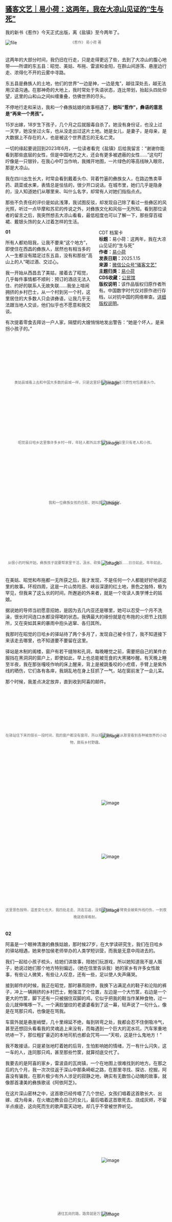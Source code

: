 <!--1736947697000-->
[骚客文艺｜易小荷：这两年，我在大凉山见证的“生与死”](https://chinadigitaltimes.net/chinese/715065.html)
------

<p>我的新书《惹作》今天正式出版，离《盐镇》至今两年了。</p><p><img decoding="async" src="https://chinadigitaltimes.net/chinese/files/2025/01/image-1736946129885.png" alt="file"><br><span style="font-size: 0.8em;color: #666;display: block;text-align: center;margin-bottom:32px; margin-top: -20px;line-height:22px;">《惹作》 易小荷 著</span></p><p>这两年的大部分时间，我仍旧在行走，只是走得更远了些，去到了大凉山的腹心地带——所谓的东五县：昭觉、美姑、布拖、雷波和金阳，在群山间游荡、悬崖边行走、浓得化不开的云雾中寻路。</p><p>东五县是彝族人的土地，他们的世界“一边是神，一边是鬼”，越往深处去，越无法用汉语沟通。在那神奇的大地上，我时常处于失语状态，连比带划，抬起头四处仰望，这里的山和山之间纠缠重叠，仿佛世界的尽头。</p><p>不停地行走和采访，我和一个彝族姑娘的故事相遇了，<strong>她叫“惹作”，彝语的意思是“再来一个男孩”。</strong></p><p>15岁出嫁，18岁生下孩子，几个月之后就服毒自杀了。她没有身份证，也没上过一天学，她没坐过火车，也从没走出过这片土地。她是女儿，是妻子，是母亲，是大数据上不存在的人，也是被这个世界遗忘的无名亡灵。</p><p>一切的缘起要说回到2023年6月，一位读者看完《盐镇》后给我留言：“谢谢你能看到那些底层的女性，但是中国地方之大，还会有更多被遮蔽的女性……”这句叮咛像是一只银铃，在我心中叮当作响，我摊开地图，一片绿色的等高线映入眼帘，那是大凉山。</p><p>我在四川出生长大，时常会看到戴着头巾、背着竹篓的彝族女人，在路边售卖草药、蔬菜或水果，表情总是怯怯的，很少开口说话。在城市里，她们几乎是隐身的，没人知道她们从哪里来、叫什么名字，却常有人对她们指指点点。</p><p>那些不负责任的评价是如此浅薄，我试图反驳，却发现自己除了看过一些彝区的风光照，听过一点毕摩和苏尼的传说之外，对彝族文化和风俗一无所知。看到那位读者的留言之后，我突然想去大凉山看看，最低程度也可以了解一下，那些穿百褶裙、戴银头饰的女人过着怎样的生活。</p><div style="width:42%;float:right;padding-left:20px;"><div class="su-spoiler su-spoiler-style-fancy su-spoiler-icon-chevron-circle" data-scroll-offset="0" data-anchor-in-url="no"><div class="su-spoiler-title" tabindex="0" role="button"><span class="su-spoiler-icon"></span>CDT 档案卡</div><div class="su-spoiler-content su-u-clearfix su-u-trim"><strong>标题：</strong>易小荷：这两年，我在大凉山见证的“生与死”<br><strong>作者：</strong><a href="https://chinadigitaltimes.net/space/骚客文艺" target="_blank">易小荷</a><br><strong>发表日期：</strong>2025.1.15<br><strong>来源：</strong><a href="https://web.archive.org/web/*/https://mp.weixin.qq.com/s/Uy6RHzm4nq8t5CMSAuuc6Q" target="_blank">微信公众号“骚客文艺”</a><br><strong>主题归类：</strong><a href="https://chinadigitaltimes.net/space/易小荷" target="_blank">易小荷</a><br><strong>CDS收藏：</strong><a href="https://chinadigitaltimes.net/space/%E5%85%AC%E6%B0%91%E9%A6%86" target="_blank" rel="noopener">公民馆</a><br><strong>版权说明：</strong>该作品版权归原作者所有。中国数字时代仅对原作进行存档，以对抗中国的网络审查。<a href="https://chinadigitaltimes.net/chinese/copyright">详细版权说明</a>。</div></div></div><p><strong>01</strong></p><p>所有人都劝阻我，让我不要来“这个地方”，即使住在西昌的彝族人，居然也有相当多的人一生都没有踏足过东五县，没有和那些“高山上的人”喝过酒、交过心。</p><p>我一开始从西昌去了美姑，接着去了昭觉，几乎每件事情都不顺利：预订的酒店无法入住、约好的联系人无故失联……我坐上喧闹拥挤的乡村巴士，从一个村到另一个村，这里居住的大多数人只会讲彝语，让我几乎无法跟当地人交谈，他们似乎也不愿意和我交谈。</p><p>有次提着零食去拜访一户人家，隔壁的大嫂悄悄地发出警告：“她是个坏人，是来拐小孩子的。”</p><p><img decoding="async" src="data:image/svg+xml,%3Csvg%20xmlns='http://www.w3.org/2000/svg'%20viewBox='0%200%200%200'%3E%3C/svg%3E" alt="image" data-lazy-src="https://chinadigitaltimes.net/chinese/files/2025/01/post-715065-6787b7f20584b."><noscript><img decoding="async" src="https://chinadigitaltimes.net/chinese/files/2025/01/post-715065-6787b7f20584b." alt="image"></noscript><br><span style="font-size: 0.8em;color: #666;display: block;text-align: center;margin-bottom:32px; margin-top: -20px;line-height:22px;">美姑县城看上去和中国大多数的县城一样，只是这里好些年轻女性还习惯性地包裹着头巾。</span></p><p><img decoding="async" src="data:image/svg+xml,%3Csvg%20xmlns='http://www.w3.org/2000/svg'%20viewBox='0%200%200%200'%3E%3C/svg%3E" alt="image" data-lazy-src="https://chinadigitaltimes.net/chinese/files/2025/01/post-715065-6787b7f212172."><noscript><img decoding="async" src="https://chinadigitaltimes.net/chinese/files/2025/01/post-715065-6787b7f212172." alt="image"></noscript><br><span style="font-size: 0.8em;color: #666;display: block;text-align: center;margin-bottom:32px; margin-top: -20px;line-height:22px;">昭觉县日哈乡这里像许多乡村一样，年轻人都外出求学打工，平日里只有老人和小孩。</span></p><p><img decoding="async" src="data:image/svg+xml,%3Csvg%20xmlns='http://www.w3.org/2000/svg'%20viewBox='0%200%200%200'%3E%3C/svg%3E" alt="image" data-lazy-src="https://chinadigitaltimes.net/chinese/files/2025/01/post-715065-6787b7f21a265."><noscript><img decoding="async" src="https://chinadigitaltimes.net/chinese/files/2025/01/post-715065-6787b7f21a265." alt="image"></noscript><br><span style="font-size: 0.8em;color: #666;display: block;text-align: center;margin-bottom:32px; margin-top: -20px;line-height:22px;">我和一位彝族女孩的合影，她叫我“汉族妈妈”。</span></p><p><img decoding="async" src="data:image/svg+xml,%3Csvg%20xmlns='http://www.w3.org/2000/svg'%20viewBox='0%200%200%200'%3E%3C/svg%3E" alt="image" data-lazy-src="https://chinadigitaltimes.net/chinese/files/2025/01/post-715065-6787b7f222d0e."><noscript><img decoding="async" src="https://chinadigitaltimes.net/chinese/files/2025/01/post-715065-6787b7f222d0e." alt="image"></noscript><br><span style="font-size: 0.8em;color: #666;display: block;text-align: center;margin-bottom:32px; margin-top: -20px;line-height:22px;">从很小的时候开始，彝族孩子就要帮家里干活，汲水、砍柴、洗衣、煮饭……日日如此，年年如此。</span></p><p>在美姑、昭觉和布拖都一无所获之后，我才发现，不是任何一个人都能好好地讲这里的故事。环视四周，这是一片山势险恶、峡谷深邃的红土地，景色之独特，极为罕见，但我来了这么长的时间，所邂逅的外来者，就是一个攻读人类学博士的姑娘。</p><p>据说她的导师当初愿意招她，是因为去几内亚还是哪里，她可以忍受一个月不洗澡，很长时间连口水都没得喝的状态。我俩最大的缘份就是在布拖的火把节上找厕所，又在突如其来的暴雨中抱头逃窜、各归其所。</p><p>我那时在昭觉的日哈乡的驿站待了两个多月了，发现自己被卡住了，我不知道接下来该走去哪里，也不知道要不要留在这里。</p><p>驿站是木制的阁楼，窗户有若干缝隙和孔洞，每晚睡觉之前，需要把自己的某件衣服挡在黑洞洞的窗户上，即使如此，早上也总能被觅食的大黑猪吵醒。有天晚上睡至半夜，我在那张嘎吱作响的床上醒来，背上是被跳蚤咬的小疙瘩，手臂上是紫外线的晒伤，它们各有各痒，我胡乱地在身上狂抓了一气，站在窗前发了一会儿呆。</p><p>那个时候，我差点决定放弃，直到收到阿喜的邮件。</p><p><img decoding="async" src="data:image/svg+xml,%3Csvg%20xmlns='http://www.w3.org/2000/svg'%20viewBox='0%200%200%200'%3E%3C/svg%3E" alt="image" data-lazy-src="https://chinadigitaltimes.net/chinese/files/2025/01/post-715065-6787b7f22cd01."><noscript><img decoding="async" src="https://chinadigitaltimes.net/chinese/files/2025/01/post-715065-6787b7f22cd01." alt="image"></noscript><br><span style="font-size: 0.8em;color: #666;display: block;text-align: center;margin-bottom:32px; margin-top: -20px;line-height:22px;">在驿站住下来的很长一段时间，我的窗户都没有窗帘，所以视线清晰，能从那里看到各种被放养的小动物，颇有乡村野趣。</span></p><p><img decoding="async" src="data:image/svg+xml,%3Csvg%20xmlns='http://www.w3.org/2000/svg'%20viewBox='0%200%200%200'%3E%3C/svg%3E" alt="image" data-lazy-src="https://chinadigitaltimes.net/chinese/files/2025/01/post-715065-6787b7f23b278."><noscript><img decoding="async" src="https://chinadigitaltimes.net/chinese/files/2025/01/post-715065-6787b7f23b278." alt="image"></noscript></p><p><img decoding="async" src="data:image/svg+xml,%3Csvg%20xmlns='http://www.w3.org/2000/svg'%20viewBox='0%200%200%200'%3E%3C/svg%3E" alt="image" data-lazy-src="https://chinadigitaltimes.net/chinese/files/2025/01/post-715065-6787b7f244b69."><noscript><img decoding="async" src="https://chinadigitaltimes.net/chinese/files/2025/01/post-715065-6787b7f244b69." alt="image"></noscript></p><p><img decoding="async" src="data:image/svg+xml,%3Csvg%20xmlns='http://www.w3.org/2000/svg'%20viewBox='0%200%200%200'%3E%3C/svg%3E" alt="image" data-lazy-src="https://chinadigitaltimes.net/chinese/files/2025/01/post-715065-6787b7f24c48e."><noscript><img decoding="async" src="https://chinadigitaltimes.net/chinese/files/2025/01/post-715065-6787b7f24c48e." alt="image"></noscript><br><span style="font-size: 0.8em;color: #666;display: block;text-align: center;margin-bottom:32px; margin-top: -20px;line-height:22px;">这里景色独特，温差变化也大，我四处走走、流连忘返，没有预料到，手臂竟会被紫外线灼伤，一到夜晚就奇痒难耐。</span></p><p><strong>02</strong></p><p>阿喜是一个眼神清澈的彝族姑娘，那时候27岁，在大学读研究生，我们在日哈乡的驿站相遇，她来参加侯老师举办的人类学短训营，而我是无意中闯进去的。</p><p>我们一起给小孩子梳头，给她们讲故事，陪她们玩游戏，所以她知道我不是人贩子，她说过她们那个地方特别偏远，（她在信里告诉我）她的家乡有许多女性故事，有些让人微笑，有些让人叹息，还有一些，足以使人失声痛哭。</p><p>接到邮件的时候，我正在昭觉，那时暴雨刚停，我换下沾满泥点的鞋子和沦陷的裤子，冲上一辆拥挤的乡村巴士，勉强混了个位置，左边是一个大竹筐，右边是一个更大的竹筐，脚下还有一只被捆住双脚的鸡，它似乎把我的鞋当作某种食物，过一会儿就伸嘴啄一下。一个满脸皱纹的老婆婆看到了这一幕，轻声说了一句什么，像是在骂那只鸡，也像是在骂我。</p><p>车窗外就是悬崖峭壁，几十里绵延不绝，每到转弯之处，我都会忍不住倒吸冷气，甚至还想回头看看我的灵魂追上来没有，而每遇到一个巨大的泥水坑，汽车笨重地吭哧一下，那位粗犷豪迈的本地司机也都会咒骂——“天啦，这是什么鬼地方！”</p><p>我不敢接话，只是紧张地盯着她的后背，生怕影响她的情绪，万一有什么闪失，这一车的人，连同那只鸡，甚至那些竹筐，就算彻底交代了。</p><p>我要去的是阿喜的家乡，雷波县的瓦岗镇，一个在地图上很难找到的地方。在那之后的九个月，我一次次往返于深山中那条崎岖之路，在那里寻找、探访、挖掘，阿喜没有骗我，在那片极少有外人涉足的寂静之地，确实有无数惊心动魄的故事，就像那首凄美的彝族歌谣《阿依阿芝》。</p><p>在这片深山密林之中，这首歌已经传唱了几个世纪，女孩们唱着这首歌长大、出嫁、成为母亲，在火塘边教会自己的女儿，最后唱着这首歌死去、烧成灰烬，不留半点痕迹，这向死而生的歌声震天动地，却几乎不曾被世界听见。</p><p><img decoding="async" src="data:image/svg+xml,%3Csvg%20xmlns='http://www.w3.org/2000/svg'%20viewBox='0%200%200%200'%3E%3C/svg%3E" alt="image" data-lazy-src="https://chinadigitaltimes.net/chinese/files/2025/01/post-715065-6787b7f2549f9."><noscript><img decoding="async" src="https://chinadigitaltimes.net/chinese/files/2025/01/post-715065-6787b7f2549f9." alt="image"></noscript></p><p><img decoding="async" src="data:image/svg+xml,%3Csvg%20xmlns='http://www.w3.org/2000/svg'%20viewBox='0%200%200%200'%3E%3C/svg%3E" alt="image" data-lazy-src="https://chinadigitaltimes.net/chinese/files/2025/01/post-715065-6787b7f25bbc0."><noscript><img decoding="async" src="https://chinadigitaltimes.net/chinese/files/2025/01/post-715065-6787b7f25bbc0." alt="image"></noscript><br><span style="font-size: 0.8em;color: #666;display: block;text-align: center;margin-bottom:32px; margin-top: -20px;line-height:22px;">通往瓦岗的路，路旁就是万丈悬崖。</span></p><p><img decoding="async" src="data:image/svg+xml,%3Csvg%20xmlns='http://www.w3.org/2000/svg'%20viewBox='0%200%200%200'%3E%3C/svg%3E" alt="image" data-lazy-src="https://chinadigitaltimes.net/chinese/files/2025/01/post-715065-6787b7f264531."><noscript><img decoding="async" src="https://chinadigitaltimes.net/chinese/files/2025/01/post-715065-6787b7f264531." alt="image"></noscript><br><span style="font-size: 0.8em;color: #666;display: block;text-align: center;margin-bottom:32px; margin-top: -20px;line-height:22px;">瓦岗被众高山包围，阿喜说“天空和河流把这里锁死”。</span></p><p><strong>03</strong></p><p>瓦岗镇的故事大多与死亡有关，有一天我和苏依呷、阿喜几个人上山收完苞谷，车开回瓦岗镇路口，才发现只半天工夫，因为暴雨，一条浅浅的小溪流水量暴涨几倍，泥土、树枝和黏稠的冲积物混杂着泡沫漫上了道路。大卡车都不敢开过去，只能停下来等待。天色晦暗，耳旁全是膨胀了数倍的水声。</p><p>这时对面来了一个骑着摩托车的男人，完全无视溪水暴涨的情况，试图涉水通过。“不要过来！”我们大声阻止，男人充耳不闻——也有可能水声太大听不见，连人带摩托车涉入水流，没想到山洪一把就把他搂住。摩托车转瞬在我们眼前消失不见，吓得我们赶紧跳下车来大喊对面的人帮忙，营救了半天，万幸男人被路口的管子挂住，算是捡回一条命。</p><p>不知道算不算是一种启示，生与死的界线在此地如此稀薄。此后我听闻了许多匪夷所思的死亡，牧羊人被冰雨冻死，小伙子被蛇咬死，花季女孩跳崖殉情……有一天，我乘坐苏尔古的车前往瓦曲拖村，途中他停下车指着不远处：“看到那棵树了吗？有一对恋人就在那里上吊自杀了。”</p><p>让我震惊的，还有他们谈论死亡的那种方式：平淡、轻松，甚至还带一点幽默，就像在谈论午饭或天气。要过很久我才能理解：在世界尽头，其实并没有人真正的死去，他们只是去了兹兹普乌，那是先灵所居，一个比此世界美好百倍的梦想故乡。</p><p>只是苦惹作，这个被世界遗忘的彝族女人，没法去到兹玆普乌，我是在苏家的火塘边第一次听到她的名字，这个女孩的一生可以用短短几句话说尽：</p><p>1995年出生，15岁嫁到瓦岗，18岁生孩子，几个月之后服毒自杀，她没有户口，没上过一天学，从没走出过这片山林，也没有留下过一张照片，即使是最亲近的人，也不知道她确切的年纪，想不起她生前的样子。</p><p>在光线明暗不定的火塘边，人们若无其事地谈起这个被遗忘的女人和她的生活，但我知道，在这些平淡的语句之下，一定埋藏着许多悲伤、许多辛酸，而苦惹作，这个只活了18年或19年的彝族姑娘，从来也没有机会讲出自己的故事。</p><p>也就是在那个时候，我找到了此行的意义：</p><p>我要找到每一个认识苦惹作的人，听他们讲述苦惹作的故事，为她写一本书。</p><p>虽然她去世多年，早已化为轻烟，而她在世间留下的痕迹，比轻烟还要淡薄。我知道这个工作不会轻松，也未必有世俗所见的价值，但至少，我想让更多人看到那个彝族少女，听到她动人的歌声，知道她曾为何而哭、为何而笑，以及，为何而死。</p><p><img decoding="async" src="data:image/svg+xml,%3Csvg%20xmlns='http://www.w3.org/2000/svg'%20viewBox='0%200%200%200'%3E%3C/svg%3E" alt="image" data-lazy-src="https://chinadigitaltimes.net/chinese/files/2025/01/post-715065-6787b7f26fedb."><noscript><img decoding="async" src="https://chinadigitaltimes.net/chinese/files/2025/01/post-715065-6787b7f26fedb." alt="image"></noscript><br><span style="font-size: 0.8em;color: #666;display: block;text-align: center;margin-bottom:32px; margin-top: -20px;line-height:22px;">我去半山上的瓦曲拖村找苏依呷，他带我到苦惹作和他叔叔生活过的地方，当他掏出钥匙打开那扇破旧的木门，里面只剩下一片苞谷。</span></p><p><strong>04</strong></p><p>在瓦岗，人们的记忆很难长期保存，因为烟草、苞谷和那些带有特殊香味的植物，也因为这里的死亡太过轻微，而惹作的死亡更是轻如鸿毛。</p><p>在接下来的几个月，我辗转千里，去拜访每一位我能找到的惹作的亲人，但听到的多是只言片语和零碎的片断，再加上语言不通、交通不畅，我常常觉得自己又被卡住了，也一次次心生退意。但就是在这蜗牛般的生活中，我一点点地找到了她，那个早夭的少女。</p><p>有一段时间，特别是在那些风声月影、木叶摇动的夜里，我像被催眠了一般，真的听到了传说中的幽林歌声。我相信只要再过片刻，惹作就会踩着满地月华走来我的面前，唱起那首流传久远的《阿依阿芝》，向我诉说那些她从未讲出的心事。</p><p>惹作1995年出生于金阳县库依村的罗乌，那里比瓦岗更加遥远，更加贫穷，更接近于字面上的“世界尽头”。我多方求告，费尽周折，坐了十几个小时的车才抵达那里，不过那小小的彝族村（组）久无人居，山风吹过残破的门窗，发出寂寥荒凉的声响，惹作出生的那栋房子也早已倾圮倒塌。</p><p>我站在一片瓦砾之前，想象十几年前，她身穿红裙、头戴银饰，在阳光云海之下款款而行，还有出嫁的前夜，这位美丽的少女是怎样夜不成眠，半是忧虑半是向往地等待未来的生活……</p><p><img decoding="async" src="data:image/svg+xml,%3Csvg%20xmlns='http://www.w3.org/2000/svg'%20viewBox='0%200%200%200'%3E%3C/svg%3E" alt="image" data-lazy-src="https://chinadigitaltimes.net/chinese/files/2025/01/post-715065-6787b7f2786cd."><noscript><img decoding="async" src="https://chinadigitaltimes.net/chinese/files/2025/01/post-715065-6787b7f2786cd." alt="image"></noscript></p><p><img decoding="async" src="data:image/svg+xml,%3Csvg%20xmlns='http://www.w3.org/2000/svg'%20viewBox='0%200%200%200'%3E%3C/svg%3E" alt="image" data-lazy-src="https://chinadigitaltimes.net/chinese/files/2025/01/post-715065-6787b7f280472."><noscript><img decoding="async" src="https://chinadigitaltimes.net/chinese/files/2025/01/post-715065-6787b7f280472." alt="image"></noscript></p><p><img decoding="async" src="data:image/svg+xml,%3Csvg%20xmlns='http://www.w3.org/2000/svg'%20viewBox='0%200%200%200'%3E%3C/svg%3E" alt="image" data-lazy-src="https://chinadigitaltimes.net/chinese/files/2025/01/post-715065-6787b7f2887b1."><noscript><img decoding="async" src="https://chinadigitaltimes.net/chinese/files/2025/01/post-715065-6787b7f2887b1." alt="image"></noscript></p><p><img decoding="async" src="data:image/svg+xml,%3Csvg%20xmlns='http://www.w3.org/2000/svg'%20viewBox='0%200%200%200'%3E%3C/svg%3E" alt="image" data-lazy-src="https://chinadigitaltimes.net/chinese/files/2025/01/post-715065-6787b7f293459."><noscript><img decoding="async" src="https://chinadigitaltimes.net/chinese/files/2025/01/post-715065-6787b7f293459." alt="image"></noscript><br><span style="font-size: 0.8em;color: #666;display: block;text-align: center;margin-bottom:32px; margin-top: -20px;line-height:22px;">苦惹作的家，她在这里出生长大</span></p><p>事后想来，这本书的铸就过程就像是一次艰难的拼图游戏，开头部分最难，因为我不知道这是一张怎样的图，但我走过的地方越多，交谈过的人越多，我的材料就越多，图形的轮廓渐渐显现出来。</p><p>不害羞地说，我把自己当做了这个世界上最想了解她的密友，我知道她的生平，她的爱好，她的苦恼，我来回往返于罗乌和瓦岗之间，一遍遍去走她走过的路，就像在林间捡拾落叶的孩子，我收集了无数片叶子，每一片都仔细地对比过，然后再把它们重新拼成一棵树。</p><p>在我的梦里，我不止一次见到她向我走来，她对我哭，对我笑，对我倾吐心事，虽然说的是彝语，但我完全能够理解。</p><p>有一天，在星云低垂的瓦岗午夜，我从这样一场梦里醒来，想起她的一颦一笑，一行一停，想起她短暂而悲伤的一生，心中就像是被针刺了一下，痛得久久不能再眠。</p><p>在寻访这位不曾谋面的姐妹的旅程中，我知道自己也有很多的变化，我晒黑了，手脚都变得粗糙，那段时间里，我常常和惹作的家人友邻一起上山下田，一起缝补炊煮，一起走过急雨、浓雾和风雪，但我绝对不会说这些经历让我“获益良多”，我必须坦率地承认，那种劳苦只会让我疲惫和痛苦，但同时我也知道，就在我身边，那些美丽的、歌喉如百灵鸟般动听的彝族女性，那些祖母、母亲和女儿，从出生到死亡，一直都过着这样的生活，就像山间随处可见的苦涩树叶，我只是浅浅地尝了尝，而她们必须终生以此为食。</p><p>2024年，在这本书完稿之前，我又去了一次瓦岗。彝人丧葬不立坟墓，苦惹作埋骨于一个尤其偏僻的地方，她火葬的那条河沟，在地图上没有标记，那里毗邻一条乡间土路，杂树丛生，野兽出没。</p><p>我在那里站了很久，悼念惹作，也是在悼念一部分的自己。</p><p>下山之后我去看望惹作的女儿苏丽（化名），和她的母亲不同，她很早就入学了，说得一口流利的普通话。那天日光睛好，我看到她坐在两个女孩中间，脸蛋红扑扑的，正在卖力地背诵王维的《鹿柴》：“空山不见人，但闻人语响……”</p><p><img decoding="async" src="data:image/svg+xml,%3Csvg%20xmlns='http://www.w3.org/2000/svg'%20viewBox='0%200%200%200'%3E%3C/svg%3E" alt="image" data-lazy-src="https://chinadigitaltimes.net/chinese/files/2025/01/post-715065-6787b7f29a596."><noscript><img decoding="async" src="https://chinadigitaltimes.net/chinese/files/2025/01/post-715065-6787b7f29a596." alt="image"></noscript><br><span style="font-size: 0.8em;color: #666;display: block;text-align: center;margin-bottom:32px; margin-top: -20px;line-height:22px;">我特意等到这样的季节和天气，去瓦曲拖村住着，我想体会一下惹作的心情，把她最后走过的路再走一遍。</span></p><p><img decoding="async" src="data:image/svg+xml,%3Csvg%20xmlns='http://www.w3.org/2000/svg'%20viewBox='0%200%200%200'%3E%3C/svg%3E" alt="image" data-lazy-src="https://chinadigitaltimes.net/chinese/files/2025/01/post-715065-6787b7f2a4110."><noscript><img decoding="async" src="https://chinadigitaltimes.net/chinese/files/2025/01/post-715065-6787b7f2a4110." alt="image"></noscript><br><span style="font-size: 0.8em;color: #666;display: block;text-align: center;margin-bottom:32px; margin-top: -20px;line-height:22px;">惹作埋骨的地方离瓦曲拖村有一段距离，山上没有任何公共交通，央求半天才有人愿意带我们去那里，那是当地人避忌的地方，他们在车上，我走过去，站在那里呆了一会儿，想起这个未曾谋面的姐妹没有留下过一张照片，生前不曾为人知，死后被避忌谈论，悲从中来。</span></p><p><img decoding="async" src="data:image/svg+xml,%3Csvg%20xmlns='http://www.w3.org/2000/svg'%20viewBox='0%200%200%200'%3E%3C/svg%3E" alt="image" data-lazy-src="https://chinadigitaltimes.net/chinese/files/2025/01/post-715065-6787b7f2ad12b.png"><noscript><img decoding="async" src="https://chinadigitaltimes.net/chinese/files/2025/01/post-715065-6787b7f2ad12b.png" alt="image"></noscript></p><p><img decoding="async" src="data:image/svg+xml,%3Csvg%20xmlns='http://www.w3.org/2000/svg'%20viewBox='0%200%200%200'%3E%3C/svg%3E" alt="image" data-lazy-src="https://chinadigitaltimes.net/chinese/files/2025/01/post-715065-6787b7f2b8f01."><noscript><img decoding="async" src="https://chinadigitaltimes.net/chinese/files/2025/01/post-715065-6787b7f2b8f01." alt="image"></noscript></p><p><strong>【购书】</strong></p><p><strong>亲笔签名本</strong></p><p><strong>点击<a href="https://mp.weixin.qq.com/s/Uy6RHzm4nq8t5CMSAuuc6Q" title="原文">原文</a>下方跳转小程序购买</strong></p><p>《惹作》内容简介：</p><p>1995年生，15岁出嫁，18岁生下女儿三个月后，在一棵棕树下喝下百草枯自杀。</p><p>不曾拥有身份证、结婚证，就连死亡时的年龄，也是“待确认”。</p><p>她叫“惹作”，彝语的意思是“再来一个男孩”。</p><p>从成都出发，坐五个多小时汽车到达雷波县，再继续开车一个多小时，才可以到达瓦岗镇。在川西南的大山深处，易小荷和惹作的故事相遇。</p><p>在人们破碎的记忆与神秘的语调里，易小荷回到了十年前惹作毅然喝下百草枯的夜晚，又回到她的童年，她生命里所有闪过光的时刻。究竟是什么让惹作如此年轻就选择了死亡？在短暂的生命里，她过着怎样的生活？</p><p>这是一个人的故事，也是一代代女性的故事，故事里有歌声，也有哭声和笑声。一路走下来，挡住她们的，不只是高山峡谷，还有许多更加巍峨深邃的东西，来自彝族歌谣中的古老过往，也来自眉睫之下的一针一线，它们绵延千年，缠绕不去，打成一个巨大的死结。这个结难以解开，这个结必须解开。她们的身份是女儿、妹妹、妻子、母亲，但愿今后，她们能更多地做做自己。</p><p>《惹作》唤醒一个本已隐入遗忘海洋的女性，讲述她短暂又令人唏嘘的一生，她仿佛生活在时代和文明之外，又真真切切地存在于我们之中。作者对非虚构写作可能性的执着探索，成就了一部兼具文学品格和民族志价值的佳作。  —— 北大历史系教授罗新</p><ul><li>END-</li></ul><div class="addtoany_share_save_container addtoany_content addtoany_content_bottom"><div class="a2a_kit a2a_kit_size_32 addtoany_list" data-a2a-url="https://chinadigitaltimes.net/chinese/715065.html" data-a2a-title="骚客文艺｜易小荷：这两年，我在大凉山见证的“生与死”"><a class="a2a_button_facebook" href="https://www.addtoany.com/add_to/facebook?linkurl=https%3A%2F%2Fchinadigitaltimes.net%2Fchinese%2F715065.html&amp;linkname=%E9%AA%9A%E5%AE%A2%E6%96%87%E8%89%BA%EF%BD%9C%E6%98%93%E5%B0%8F%E8%8D%B7%EF%BC%9A%E8%BF%99%E4%B8%A4%E5%B9%B4%EF%BC%8C%E6%88%91%E5%9C%A8%E5%A4%A7%E5%87%89%E5%B1%B1%E8%A7%81%E8%AF%81%E7%9A%84%E2%80%9C%E7%94%9F%E4%B8%8E%E6%AD%BB%E2%80%9D" title="Facebook" rel="nofollow noopener" target="_blank"></a><a class="a2a_button_twitter" href="https://www.addtoany.com/add_to/twitter?linkurl=https%3A%2F%2Fchinadigitaltimes.net%2Fchinese%2F715065.html&amp;linkname=%E9%AA%9A%E5%AE%A2%E6%96%87%E8%89%BA%EF%BD%9C%E6%98%93%E5%B0%8F%E8%8D%B7%EF%BC%9A%E8%BF%99%E4%B8%A4%E5%B9%B4%EF%BC%8C%E6%88%91%E5%9C%A8%E5%A4%A7%E5%87%89%E5%B1%B1%E8%A7%81%E8%AF%81%E7%9A%84%E2%80%9C%E7%94%9F%E4%B8%8E%E6%AD%BB%E2%80%9D" title="Twitter" rel="nofollow noopener" target="_blank"></a><a class="a2a_button_telegram" href="https://www.addtoany.com/add_to/telegram?linkurl=https%3A%2F%2Fchinadigitaltimes.net%2Fchinese%2F715065.html&amp;linkname=%E9%AA%9A%E5%AE%A2%E6%96%87%E8%89%BA%EF%BD%9C%E6%98%93%E5%B0%8F%E8%8D%B7%EF%BC%9A%E8%BF%99%E4%B8%A4%E5%B9%B4%EF%BC%8C%E6%88%91%E5%9C%A8%E5%A4%A7%E5%87%89%E5%B1%B1%E8%A7%81%E8%AF%81%E7%9A%84%E2%80%9C%E7%94%9F%E4%B8%8E%E6%AD%BB%E2%80%9D" title="Telegram" rel="nofollow noopener" target="_blank"></a><a class="a2a_button_reddit" href="https://www.addtoany.com/add_to/reddit?linkurl=https%3A%2F%2Fchinadigitaltimes.net%2Fchinese%2F715065.html&amp;linkname=%E9%AA%9A%E5%AE%A2%E6%96%87%E8%89%BA%EF%BD%9C%E6%98%93%E5%B0%8F%E8%8D%B7%EF%BC%9A%E8%BF%99%E4%B8%A4%E5%B9%B4%EF%BC%8C%E6%88%91%E5%9C%A8%E5%A4%A7%E5%87%89%E5%B1%B1%E8%A7%81%E8%AF%81%E7%9A%84%E2%80%9C%E7%94%9F%E4%B8%8E%E6%AD%BB%E2%80%9D" title="Reddit" rel="nofollow noopener" target="_blank"></a><a class="a2a_button_whatsapp" href="https://www.addtoany.com/add_to/whatsapp?linkurl=https%3A%2F%2Fchinadigitaltimes.net%2Fchinese%2F715065.html&amp;linkname=%E9%AA%9A%E5%AE%A2%E6%96%87%E8%89%BA%EF%BD%9C%E6%98%93%E5%B0%8F%E8%8D%B7%EF%BC%9A%E8%BF%99%E4%B8%A4%E5%B9%B4%EF%BC%8C%E6%88%91%E5%9C%A8%E5%A4%A7%E5%87%89%E5%B1%B1%E8%A7%81%E8%AF%81%E7%9A%84%E2%80%9C%E7%94%9F%E4%B8%8E%E6%AD%BB%E2%80%9D" title="WhatsApp" rel="nofollow noopener" target="_blank"></a><a class="a2a_button_email" href="https://www.addtoany.com/add_to/email?linkurl=https%3A%2F%2Fchinadigitaltimes.net%2Fchinese%2F715065.html&amp;linkname=%E9%AA%9A%E5%AE%A2%E6%96%87%E8%89%BA%EF%BD%9C%E6%98%93%E5%B0%8F%E8%8D%B7%EF%BC%9A%E8%BF%99%E4%B8%A4%E5%B9%B4%EF%BC%8C%E6%88%91%E5%9C%A8%E5%A4%A7%E5%87%89%E5%B1%B1%E8%A7%81%E8%AF%81%E7%9A%84%E2%80%9C%E7%94%9F%E4%B8%8E%E6%AD%BB%E2%80%9D" title="Email" rel="nofollow noopener" target="_blank"></a><a class="a2a_button_copy_link" href="https://www.addtoany.com/add_to/copy_link?linkurl=https%3A%2F%2Fchinadigitaltimes.net%2Fchinese%2F715065.html&amp;linkname=%E9%AA%9A%E5%AE%A2%E6%96%87%E8%89%BA%EF%BD%9C%E6%98%93%E5%B0%8F%E8%8D%B7%EF%BC%9A%E8%BF%99%E4%B8%A4%E5%B9%B4%EF%BC%8C%E6%88%91%E5%9C%A8%E5%A4%A7%E5%87%89%E5%B1%B1%E8%A7%81%E8%AF%81%E7%9A%84%E2%80%9C%E7%94%9F%E4%B8%8E%E6%AD%BB%E2%80%9D" title="Copy Link" rel="nofollow noopener" target="_blank"></a><a class="a2a_dd addtoany_share_save addtoany_share" href="https://www.addtoany.com/share"></a></div></div>
